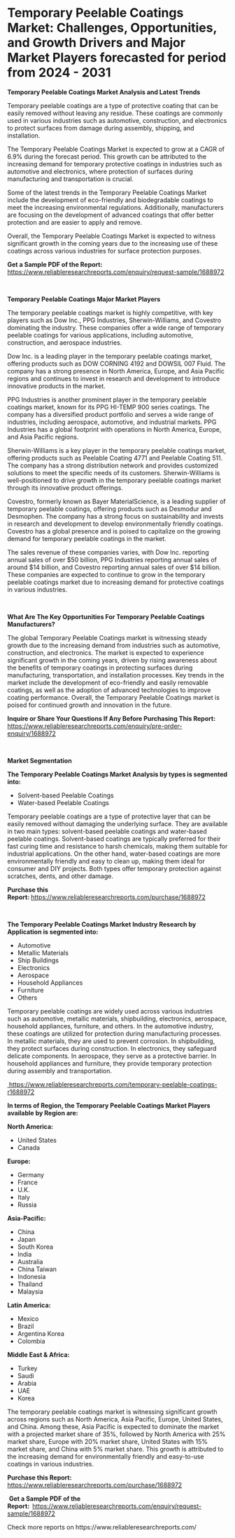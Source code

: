 <p><h1>Temporary Peelable Coatings Market: Challenges, Opportunities, and Growth Drivers and Major Market Players forecasted for period from 2024 - 2031</h1></p><p><strong>Temporary Peelable Coatings Market Analysis and Latest Trends</strong></p>
<p><p>Temporary peelable coatings are a type of protective coating that can be easily removed without leaving any residue. These coatings are commonly used in various industries such as automotive, construction, and electronics to protect surfaces from damage during assembly, shipping, and installation.</p><p>The Temporary Peelable Coatings Market is expected to grow at a CAGR of 6.9% during the forecast period. This growth can be attributed to the increasing demand for temporary protective coatings in industries such as automotive and electronics, where protection of surfaces during manufacturing and transportation is crucial. </p><p>Some of the latest trends in the Temporary Peelable Coatings Market include the development of eco-friendly and biodegradable coatings to meet the increasing environmental regulations. Additionally, manufacturers are focusing on the development of advanced coatings that offer better protection and are easier to apply and remove.</p><p>Overall, the Temporary Peelable Coatings Market is expected to witness significant growth in the coming years due to the increasing use of these coatings across various industries for surface protection purposes.</p></p>
<p><strong>Get a Sample PDF of the Report:&nbsp;</strong> <a href="https://www.reliableresearchreports.com/enquiry/request-sample/1688972">https://www.reliableresearchreports.com/enquiry/request-sample/1688972</a></p>
<p>&nbsp;</p>
<p><strong>Temporary Peelable Coatings Major Market Players</strong></p>
<p><p>The temporary peelable coatings market is highly competitive, with key players such as Dow Inc., PPG Industries, Sherwin-Williams, and Covestro dominating the industry. These companies offer a wide range of temporary peelable coatings for various applications, including automotive, construction, and aerospace industries.</p><p>Dow Inc. is a leading player in the temporary peelable coatings market, offering products such as DOW CORNING 4192 and DOWSIL 007 Fluid. The company has a strong presence in North America, Europe, and Asia Pacific regions and continues to invest in research and development to introduce innovative products in the market.</p><p>PPG Industries is another prominent player in the temporary peelable coatings market, known for its PPG HI-TEMP 900 series coatings. The company has a diversified product portfolio and serves a wide range of industries, including aerospace, automotive, and industrial markets. PPG Industries has a global footprint with operations in North America, Europe, and Asia Pacific regions.</p><p>Sherwin-Williams is a key player in the temporary peelable coatings market, offering products such as Peelable Coating 4771 and Peelable Coating 511. The company has a strong distribution network and provides customized solutions to meet the specific needs of its customers. Sherwin-Williams is well-positioned to drive growth in the temporary peelable coatings market through its innovative product offerings.</p><p>Covestro, formerly known as Bayer MaterialScience, is a leading supplier of temporary peelable coatings, offering products such as Desmodur and Desmophen. The company has a strong focus on sustainability and invests in research and development to develop environmentally friendly coatings. Covestro has a global presence and is poised to capitalize on the growing demand for temporary peelable coatings in the market.</p><p>The sales revenue of these companies varies, with Dow Inc. reporting annual sales of over $50 billion, PPG Industries reporting annual sales of around $14 billion, and Covestro reporting annual sales of over $14 billion. These companies are expected to continue to grow in the temporary peelable coatings market due to increasing demand for protective coatings in various industries.</p></p>
<p>&nbsp;</p>
<p><strong>What Are The Key Opportunities For Temporary Peelable Coatings Manufacturers?</strong></p>
<p><p>The global Temporary Peelable Coatings market is witnessing steady growth due to the increasing demand from industries such as automotive, construction, and electronics. The market is expected to experience significant growth in the coming years, driven by rising awareness about the benefits of temporary coatings in protecting surfaces during manufacturing, transportation, and installation processes. Key trends in the market include the development of eco-friendly and easily removable coatings, as well as the adoption of advanced technologies to improve coating performance. Overall, the Temporary Peelable Coatings market is poised for continued growth and innovation in the future.</p></p>
<p><strong>Inquire or Share Your Questions If Any Before Purchasing This Report:</strong> <a href="https://www.reliableresearchreports.com/enquiry/pre-order-enquiry/1688972">https://www.reliableresearchreports.com/enquiry/pre-order-enquiry/1688972</a></p>
<p>&nbsp;</p>
<p><strong>Market Segmentation</strong></p>
<p><strong>The Temporary Peelable Coatings Market Analysis by types is segmented into:</strong></p>
<p><ul><li>Solvent-based Peelable Coatings</li><li>Water-based Peelable Coatings</li></ul></p>
<p><p>Temporary peelable coatings are a type of protective layer that can be easily removed without damaging the underlying surface. They are available in two main types: solvent-based peelable coatings and water-based peelable coatings. Solvent-based coatings are typically preferred for their fast curing time and resistance to harsh chemicals, making them suitable for industrial applications. On the other hand, water-based coatings are more environmentally friendly and easy to clean up, making them ideal for consumer and DIY projects. Both types offer temporary protection against scratches, dents, and other damage.</p></p>
<p><strong>Purchase this Report:&nbsp;</strong><a href="https://www.reliableresearchreports.com/purchase/1688972">https://www.reliableresearchreports.com/purchase/1688972</a></p>
<p>&nbsp;</p>
<p><strong>The Temporary Peelable Coatings Market Industry Research by Application is segmented into:</strong></p>
<p><ul><li>Automotive</li><li>Metallic Materials</li><li>Ship Buildings</li><li>Electronics</li><li>Aerospace</li><li>Household Appliances</li><li>Furniture</li><li>Others</li></ul></p>
<p><p>Temporary peelable coatings are widely used across various industries such as automotive, metallic materials, shipbuilding, electronics, aerospace, household appliances, furniture, and others. In the automotive industry, these coatings are utilized for protection during manufacturing processes. In metallic materials, they are used to prevent corrosion. In shipbuilding, they protect surfaces during construction. In electronics, they safeguard delicate components. In aerospace, they serve as a protective barrier. In household appliances and furniture, they provide temporary protection during assembly and transportation.</p></p>
<p><a href="https://www.reliableresearchreports.com/temporary-peelable-coatings-r1688972">&nbsp;https://www.reliableresearchreports.com/temporary-peelable-coatings-r1688972</a></p>
<p><strong>In terms of Region, the Temporary Peelable Coatings Market Players available by Region are:</strong></p>
<p>
    <p> <strong> North America: </strong>
        <ul>
            <li>United States</li>
            <li>Canada</li>
        </ul>
        </p> 
    <p> <strong> Europe: </strong>
        <ul>
            <li>Germany</li>
            <li>France</li>
            <li>U.K.</li>
            <li>Italy</li>
            <li>Russia</li>
        </ul>
        </p> 
    <p> <strong> Asia-Pacific: </strong>
        <ul>
            <li>China</li>
            <li>Japan</li>
            <li>South Korea</li>
            <li>India</li>
            <li>Australia</li>
            <li>China Taiwan</li>
            <li>Indonesia</li>
            <li>Thailand</li>
            <li>Malaysia</li>
        </ul>
        </p> 
    <p> <strong> Latin America: </strong>
        <ul>
            <li>Mexico</li>
            <li>Brazil</li>
            <li>Argentina Korea</li>
            <li>Colombia</li>
        </ul>
        </p> 
    <p> <strong> Middle East & Africa: </strong>
        <ul>
            <li>Turkey</li>
            <li>Saudi</li>
            <li>Arabia</li>
            <li>UAE</li>
            <li>Korea</li>
        </ul>
    </p>
    </p>
<p><p>The temporary peelable coatings market is witnessing significant growth across regions such as North America, Asia Pacific, Europe, United States, and China. Among these, Asia Pacific is expected to dominate the market with a projected market share of 35%, followed by North America with 25% market share, Europe with 20% market share, United States with 15% market share, and China with 5% market share. This growth is attributed to the increasing demand for environmentally friendly and easy-to-use coatings in various industries.</p></p>
<p><strong>Purchase this Report: </strong><a href="https://www.reliableresearchreports.com/purchase/1688972">https://www.reliableresearchreports.com/purchase/1688972</a></p>
<p>&nbsp;<strong>Get a Sample PDF of the Report:&nbsp;&nbsp;</strong><a href="https://www.reliableresearchreports.com/enquiry/request-sample/1688972">https://www.reliableresearchreports.com/enquiry/request-sample/1688972</a></p>
<p><strong></strong></p>
<p>Check more reports on https://www.reliableresearchreports.com/</p>